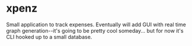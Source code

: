# xpenz
Small application to track expenses. Eventually will add GUI with real time graph generation--it's going to be pretty cool someday... but for now it's CLI hooked up to a small database. 
